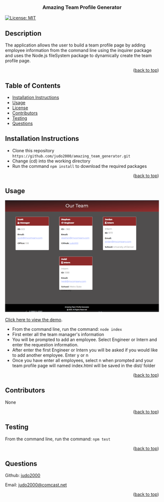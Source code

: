 <div id="top"></div>
    <h3 align="center">Amazing Team Profile Generator</h3>

[![License: MIT](https://img.shields.io/badge/License-MIT-yellow.svg)](https://opensource.org/licenses/MIT)

## Description

The application allows the user to build a team profile page by adding employee information from the command line using the inquirer package and uses the Node.js fileSystem package to dynamically create the team profile page.

<p align="right">(<a href="#top">back to top</a>)</p>
  
  ## Table of Contents
  * [Installation Instructions](#installation-instructions)
  * [Usage](#usage)
  * [License](#license)
  * [Contributors](#contributors)
  * [Testing](#testing)
  * [Questions](#questions)

## Installation Instructions

<ul><li>Clone this repository <code>https://github.com/judo2000/amazing_team_generator.git</code></li><li>Change (cd) into the working directory</li><li>Run the command <code>npm install</code> to download the required packages</li></ul>
  
<p align="right">(<a href="#top">back to top</a>)</p>
  
## Usage
[![Poject Name Screen Shot][project-screenshot]](https://judo2000.github.io/amazing_team_generator/)

[Click here to view the demo](https://drive.google.com/file/d/132tKW4RZY5nJ7uZV1a19GzCAf4viV5PX/view?usp=sharing).

<ul><li>From the command line, run the command: <code>node index</code></li><li>First enter all the team manager's information</li><li>You will be prompted to add an employee.  Select Engineer or Intern and enter the requestion information.</li><li>After enter the first Engineer or Intern you will be asked if you would like to add another employee.  Enter y or n</li><li>Once you have enter all employees, select n when prompted and your team profile page will named index.html will be saved in the dist/ folder</li></ul>

<p align="right">(<a href="#top">back to top</a>)</p>
  
## Contributors
None

<p align="right">(<a href="#top">back to top</a>)</p>

## Testing

From the command line, run the command: <code>npm test</code>

<p align="right">(<a href="#top">back to top</a>)</p>

## Questions

Github: [judo2000](https://github.com/judo2000)<br/>

Email: [judo2000@comcast.net](judo2000@comcast.net)

<p align="right">(<a href="#top">back to top</a>)</p>

[project-name]: Amazing-Team-Generator
[project-screenshot]: team_generator_screenshot.png
